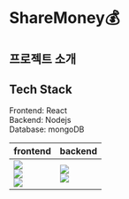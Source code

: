 # ShareMoney💰

## 프로젝트 소개

## Tech Stack

Frontend: React <br/>
Backend: Nodejs <br/>
Database: mongoDB <br/>

|frontend|backend|
|------|------|
|<img src="https://img.shields.io/badge/React-20232A?style=for-the-badge&logo=react&logoColor=61DAFB"><br/><img src="https://img.shields.io/badge/JavaScript-F7DF1E?style=for-the-badge&logo=javascript&logoColor=black"><br/><img src="https://img.shields.io/badge/Ant%20Design-1890FF?style=for-the-badge&logo=antdesign&logoColor=white">|<img src="https://img.shields.io/badge/Node.js-339933?style=for-the-badge&logo=nodedotjs&logoColor=white"><br/><img src="https://img.shields.io/badge/MongoDB-white?style=for-the-badge&logo=mongodb&logoColor=4EA94B">|
